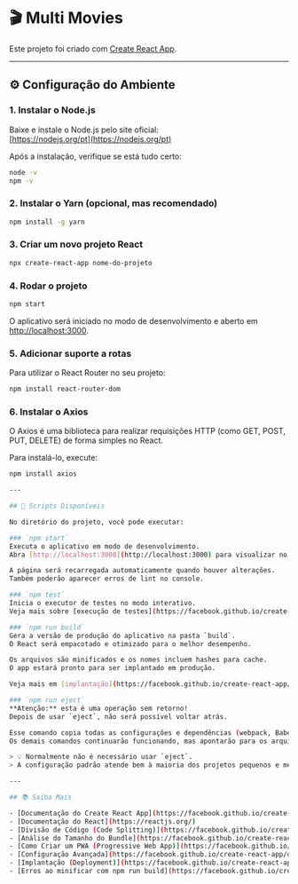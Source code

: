# 🎬 Multi Movies

Este projeto foi criado com [Create React App](https://github.com/facebook/create-react-app).

---

## ⚙️ Configuração do Ambiente

### 1. Instalar o Node.js
Baixe e instale o Node.js pelo site oficial:  
[https://nodejs.org/pt](https://nodejs.org/pt)

Após a instalação, verifique se está tudo certo:
```bash
node -v
npm -v
```

### 2. Instalar o Yarn (opcional, mas recomendado)
```bash
npm install -g yarn
```

### 3. Criar um novo projeto React
```bash
npx create-react-app nome-do-projeto
```

### 4. Rodar o projeto
```bash
npm start
```

O aplicativo será iniciado no modo de desenvolvimento e aberto em [http://localhost:3000](http://localhost:3000).

### 5. Adicionar suporte a rotas
Para utilizar o React Router no seu projeto:
```bash
npm install react-router-dom
```

### 6. Instalar o Axios
O Axios é uma biblioteca para realizar requisições HTTP (como GET, POST, PUT, DELETE) de forma simples no React.

Para instalá-lo, execute:
```bash
npm install axios

---

## 📜 Scripts Disponíveis

No diretório do projeto, você pode executar:

### `npm start`
Executa o aplicativo em modo de desenvolvimento.  
Abra [http://localhost:3000](http://localhost:3000) para visualizar no navegador.

A página será recarregada automaticamente quando houver alterações.  
Também poderão aparecer erros de lint no console.

### `npm test`
Inicia o executor de testes no modo interativo.  
Veja mais sobre [execução de testes](https://facebook.github.io/create-react-app/docs/running-tests).

### `npm run build`
Gera a versão de produção do aplicativo na pasta `build`.  
O React será empacotado e otimizado para o melhor desempenho.

Os arquivos são minificados e os nomes incluem hashes para cache.  
O app estará pronto para ser implantado em produção.

Veja mais em [implantação](https://facebook.github.io/create-react-app/docs/deployment).

### `npm run eject`
**Atenção:** esta é uma operação sem retorno!  
Depois de usar `eject`, não será possível voltar atrás.

Esse comando copia todas as configurações e dependências (webpack, Babel, ESLint etc.) diretamente para o projeto, permitindo personalização total.  
Os demais comandos continuarão funcionando, mas apontarão para os arquivos copiados.

> 💡 Normalmente não é necessário usar `eject`.  
> A configuração padrão atende bem à maioria dos projetos pequenos e médios.

---

## 📚 Saiba Mais

- [Documentação do Create React App](https://facebook.github.io/create-react-app/docs/getting-started)  
- [Documentação do React](https://reactjs.org/)  
- [Divisão de Código (Code Splitting)](https://facebook.github.io/create-react-app/docs/code-splitting)  
- [Análise do Tamanho do Bundle](https://facebook.github.io/create-react-app/docs/analyzing-the-bundle-size)  
- [Como Criar um PWA (Progressive Web App)](https://facebook.github.io/create-react-app/docs/making-a-progressive-web-app)  
- [Configuração Avançada](https://facebook.github.io/create-react-app/docs/advanced-configuration)  
- [Implantação (Deployment)](https://facebook.github.io/create-react-app/docs/deployment)  
- [Erros ao minificar com npm run build](https://facebook.github.io/create-react-app/docs/troubleshooting#npm-run-build-fails-to-minify)
